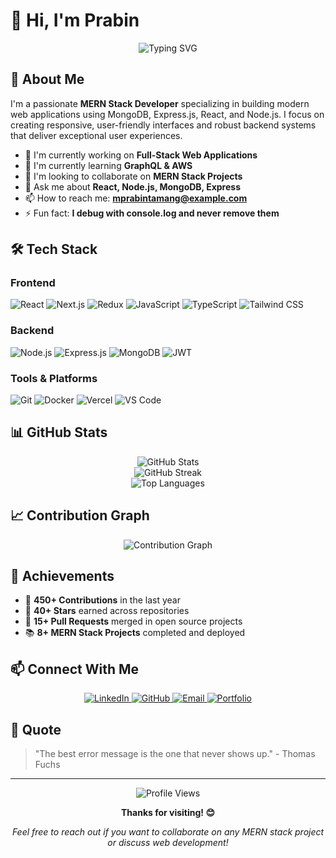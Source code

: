 # 👋 Hi, I'm Prabin

<div align="center">
  <img src="https://readme-typing-svg.herokuapp.com?font=Fira+Code&pause=1000&color=0EA5E9&center=true&vCenter=true&width=435&lines=MERN+Stack+Developer;MongoDB+%7C+Express+%7C+React+%7C+Node.js;Building+Modern+Web+Applications" alt="Typing SVG" />
</div>

## 🚀 About Me

I'm a passionate **MERN Stack Developer** specializing in building modern web applications using MongoDB, Express.js, React, and Node.js. I focus on creating responsive, user-friendly interfaces and robust backend systems that deliver exceptional user experiences.

- 🔭 I'm currently working on **Full-Stack Web Applications**
- 🌱 I'm currently learning **GraphQL & AWS**
- 👯 I'm looking to collaborate on **MERN Stack Projects**
- 💬 Ask me about **React, Node.js, MongoDB, Express**
- 📫 How to reach me: **mprabintamang@example.com**
- ⚡ Fun fact: **I debug with console.log and never remove them**

## 🛠️ Tech Stack

### Frontend
![React](https://img.shields.io/badge/React-20232A?style=for-the-badge&logo=react&logoColor=61DAFB)
![Next.js](https://img.shields.io/badge/Next.js-000000?style=for-the-badge&logo=next.js&logoColor=white)
![Redux](https://img.shields.io/badge/Redux-593D88?style=for-the-badge&logo=redux&logoColor=white)
![JavaScript](https://img.shields.io/badge/JavaScript-F7DF1E?style=for-the-badge&logo=javascript&logoColor=black)
![TypeScript](https://img.shields.io/badge/TypeScript-007ACC?style=for-the-badge&logo=typescript&logoColor=white)
![Tailwind CSS](https://img.shields.io/badge/Tailwind_CSS-38B2AC?style=for-the-badge&logo=tailwind-css&logoColor=white)

### Backend
![Node.js](https://img.shields.io/badge/Node.js-43853D?style=for-the-badge&logo=node.js&logoColor=white)
![Express.js](https://img.shields.io/badge/Express.js-404D59?style=for-the-badge)
![MongoDB](https://img.shields.io/badge/MongoDB-4EA94B?style=for-the-badge&logo=mongodb&logoColor=white)
![JWT](https://img.shields.io/badge/JWT-000000?style=for-the-badge&logo=JSON%20web%20tokens&logoColor=white)

### Tools & Platforms
![Git](https://img.shields.io/badge/Git-F05032?style=for-the-badge&logo=git&logoColor=white)
![Docker](https://img.shields.io/badge/Docker-2496ED?style=for-the-badge&logo=docker&logoColor=white)
![Vercel](https://img.shields.io/badge/Vercel-000000?style=for-the-badge&logo=vercel&logoColor=white)
![VS Code](https://img.shields.io/badge/VS_Code-0078D4?style=for-the-badge&logo=visual%20studio%20code&logoColor=white)

## 📊 GitHub Stats

<div align="center">
  <img src="https://github-readme-stats.vercel.app/api?username=prabinnnnnnn&show_icons=true&theme=react&hide_border=true" alt="GitHub Stats" />
</div>

<div align="center">
  <img src="https://github-readme-streak-stats.herokuapp.com/?user=prabinnnnnnn&theme=react&hide_border=true" alt="GitHub Streak" />
</div>

<div align="center">
  <img src="https://github-readme-stats.vercel.app/api/top-langs/?username=prabinnnnnnn&layout=compact&theme=react&hide_border=true" alt="Top Languages" />
</div>

## 📈 Contribution Graph

<div align="center">
  <img src="https://github-readme-activity-graph.vercel.app/graph?username=prabinnnnnnn&theme=react-dark&hide_border=true" alt="Contribution Graph" />
</div>

## 🏅 Achievements

- 🎯 **450+ Contributions** in the last year
- 🌟 **40+ Stars** earned across repositories
- 🤝 **15+ Pull Requests** merged in open source projects
- 📚 **8+ MERN Stack Projects** completed and deployed

## 📫 Connect With Me

<div align="center">
  
<a href="https://linkedin.com/in/prabinnnnnnn" target="_blank" rel="noopener noreferrer">
  <img src="https://img.shields.io/badge/LinkedIn-0077B5?style=for-the-badge&logo=linkedin&logoColor=white" alt="LinkedIn">
</a>
<a href="https://github.com/prabinnnnnnn" target="_blank" rel="noopener noreferrer">
  <img src="https://img.shields.io/badge/GitHub-100000?style=for-the-badge&logo=github&logoColor=white" alt="GitHub">
</a>
<a href="mailto:mprabintamang@gmail.com" target="_blank">
  <img src="https://img.shields.io/badge/Email-D14836?style=for-the-badge&logo=gmail&logoColor=white" alt="Email">
</a>
 <a href="https://prabinmoktan.com.np" target="_blank">
  <img src="https://img.shields.io/badge/Portfolio-000000?style=for-the-badge&logo=vercel&logoColor=white" alt="Portfolio">
</a>


</div>

## 💭 Quote

> "The best error message is the one that never shows up." - Thomas Fuchs

---

<div align="center">
  <img src="https://komarev.com/ghpvc/?username=prabinnnnnnn&color=0ea5e9&style=flat-square&label=Profile+Views" alt="Profile Views" />
</div>

<div align="center">
  
**Thanks for visiting! 😊**

*Feel free to reach out if you want to collaborate on any MERN stack project or discuss web development!*

</div>

